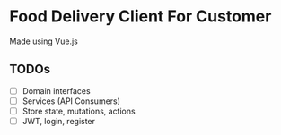 # Food Delivery Client For Customer
Made using Vue.js

## TODOs
- [ ] Domain interfaces
- [ ] Services (API Consumers)
- [ ] Store state, mutations, actions
- [ ] JWT, login, register
